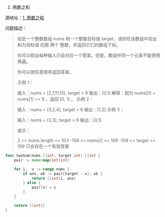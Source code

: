 1. 两数之和

源地址：[1. 两数之和](https://leetcode-cn.com/problems/two-sum/)

问题描述：

>给定一个整数数组 nums 和一个整数目标值 target，请你在该数组中找出 和为目标值 的那 两个 整数，并返回它们的数组下标。
>
>你可以假设每种输入只会对应一个答案。但是，数组中同一个元素不能使用两遍。
>
>你可以按任意顺序返回答案。
>
> 
>
>示例 1：
>
>输入：nums = [2,7,11,15], target = 9
>输出：[0,1]
>解释：因为 nums[0] + nums[1] == 9 ，返回 [0, 1] 。
>示例 2：
>
>输入：nums = [3,2,4], target = 6
>输出：[1,2]
>示例 3：
>
>输入：nums = [3,3], target = 6
>输出：[0,1]
>
>
>提示：
>
>2 <= nums.length <= 103
>-109 <= nums[i] <= 109
>-109 <= target <= 109
>只会存在一个有效答案

``` go
func twoSum(nums []int, target int) []int {
    pair := make(map[int]int)

    for i,  v := range nums {
        if ans, ok := pair[target - v]; ok {
            return []int{i, ans}
        } else {
            pair[v] = i
        }
    }

    return []int{}
}   
```



